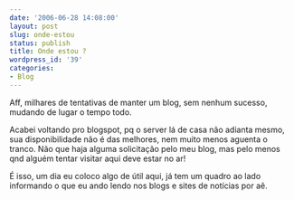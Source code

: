 ```yaml
---
date: '2006-06-28 14:08:00'
layout: post
slug: onde-estou
status: publish
title: Onde estou ?
wordpress_id: '39'
categories:
- Blog
---
```


Aff, milhares de tentativas de manter um blog, sem nenhum sucesso, mudando de lugar o tempo todo.

Acabei voltando pro blogspot, pq o server lá de casa não adianta mesmo, sua disponibilidade não é das melhores, nem muito menos aguenta o tranco. Não que haja alguma solicitação pelo meu blog, mas pelo menos qnd alguém tentar visitar aqui deve estar no ar!

É isso, um dia eu coloco algo de útil aqui, já tem um quadro ao lado informando o que eu ando lendo nos blogs e sites de notícias por aê.
